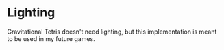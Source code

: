 # Lighting

Gravitational Tetris doesn't need lighting, but this implementation is meant to be used in my future games.
